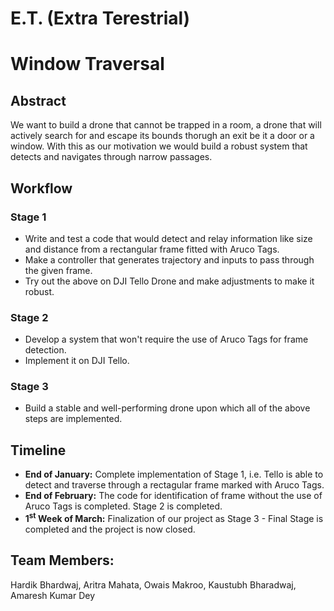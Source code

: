 # E.T. (Extra Terestrial)

# Window Traversal

## Abstract
We want to build a drone that cannot be trapped in a room, a drone that will actively search for and escape its bounds thorugh an exit be it a door or a window. With this as our motivation we would build a robust system that detects and navigates through narrow passages.

## Workflow
### Stage 1
- Write and test a code that would detect and relay information like size and distance from a rectangular frame fitted with Aruco Tags.
- Make a controller that generates trajectory and inputs to pass through the given frame.
- Try out the above on DJI Tello Drone and make adjustments to make it robust.
### Stage 2
- Develop a system that won't require the use of Aruco Tags for frame detection.
- Implement it on DJI Tello.
### Stage 3
- Build a stable and well-performing drone upon which all of the above steps are implemented.

## Timeline
- **End of January:** Complete implementation of Stage 1, i.e. Tello is able to detect and traverse through a rectagular frame marked with Aruco Tags.
- **End of February:** The code for identification of frame without the use of Aruco Tags is completed. Stage 2 is completed.
- **1<sup>st</sup> Week of March:** Finalization of our project as Stage 3 - Final Stage is completed and the project is now closed.


## Team Members: 
Hardik Bhardwaj, Aritra Mahata, Owais Makroo, Kaustubh Bharadwaj, Amaresh Kumar Dey
